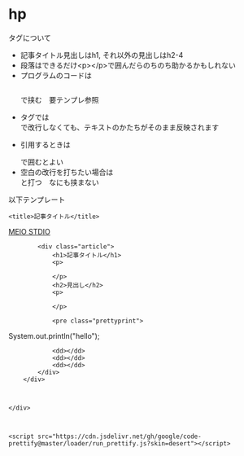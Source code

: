 # hp

タグについて

* 記事タイトル見出しはh1, それ以外の見出しはh2-4
* 段落はできるだけ\<p\>\</p\>で囲んだらのちのち助かるかもしれない
* プログラムのコードは<pre class="prettyprint"></pre>で挟む　要テンプレ参照
* <pre>タグでは<br>で改行しなくても、テキストのかたちがそのまま反映されます
* 引用するときは<blockquote></blockquote>で囲むとよい
* 空白の改行を打ちたい場合は<dd></dd>と打つ　なにも挟まない


以下テンプレート


<!DOCTYPE html>
<html lang="ja">

<head>
    <meta charset="UTF-8">
    <meta http-equiv="X-UA-Compatible" content="IE=edge">
    <meta name="viewport" content="width=device-width, initial-scale=1.0">
    <link rel="stylesheet" type="text/css" href="style.css">
    <link rel="preconnect" href="https://fonts.googleapis.com">
    <link rel="preconnect" href="https://fonts.gstatic.com" crossorigin>
    <link href="https://fonts.googleapis.com/css2?family=Zen+Kaku+Gothic+New:wght@300&display=swap" rel="stylesheet">



    <title>記事タイトル</title>



</head>

<body>
    <div class="wrapper">
        <div class="wh">
            <div class="head">
                <a href="../index.html">
                    <div class="rabel">MEIO STDIO</div>
                </a>
                <div class="dummy"></div>
            </div>


            <div class="article">
                <h1>記事タイトル</h1>
                <p>

                </p>
                <h2>見出し</h2>
                <p>
                    
                </p>

                <pre class="prettyprint">
System.out.println("hello");
</pre>









                <dd></dd>
                <dd></dd>
                <dd></dd>
            </div>
        </div>



    </div>



    <script src="https://cdn.jsdelivr.net/gh/google/code-prettify@master/loader/run_prettify.js?skin=desert"></script>

</body>

</html>

